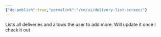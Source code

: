 ```yaml
---
{"dg-publish":true,"permalink":"/cm/ui/delivery-list-screen/"}
---
```


Lists all deliveries and allows the user to add more. Will update it once I check it out